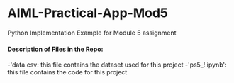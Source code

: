 # AIML-Practical-App-Mod5
Python Implementation Example for Module 5 assignment

#### Description of Files in the Repo:
-'data.csv: this file contains the dataset used for this project
-'ps5_!.ipynb': this file contains the code for this project 
